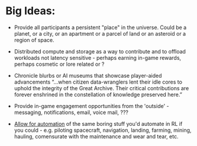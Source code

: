 # Big Ideas:

- Provide all participants a persistent "place" in the universe. Could be a planet, or a city, or an apartment or a parcel of land or an asteroid or a region of space.

- Distributed compute and storage as a way to contribute and to offload workloads not latency sensitive - perhaps earning in-game rewards, perhaps cosmetic or lore related or ?

- Chronicle blurbs or AI museums that showcase player-aided advancements
  “…when citizen data-wranglers lent their idle cores to uphold the integrity of the Great Archive.
  Their critical contributions are forever enshrined in the constellation of knowledge preserved here.”

- Provide in-game engagement opportunities from the 'outside' - messaging, notifications, email, voice mail, ???

- [Allow for automation](brainstorms.md) of the same boring stuff you'd automate in RL if you could - e.g. piloting spacecraft, navigation, landing, farming, mining, hauling, comensurate with the maintenance and wear and tear, etc.
